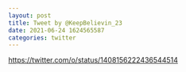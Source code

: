 ```yaml
--- 
layout: post 
title: Tweet by @KeepBelievin_23 
date: 2021-06-24 1624565587 
categories: twitter 
--- 
```

https://twitter.com/o/status/1408156222436544514